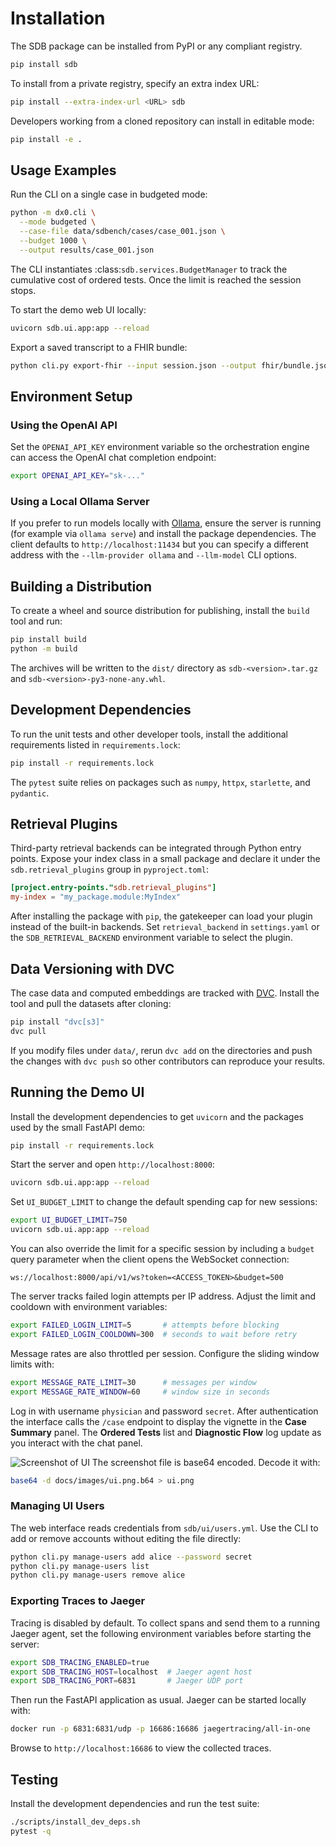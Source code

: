 # Installation

The SDB package can be installed from PyPI or any compliant registry.

```bash
pip install sdb
```

To install from a private registry, specify an extra index URL:

```bash
pip install --extra-index-url <URL> sdb
```

Developers working from a cloned repository can install in editable mode:

```bash
pip install -e .
```

## Usage Examples

Run the CLI on a single case in budgeted mode:

```bash
python -m dx0.cli \
  --mode budgeted \
  --case-file data/sdbench/cases/case_001.json \
  --budget 1000 \
  --output results/case_001.json
```

The CLI instantiates :class:`sdb.services.BudgetManager` to track the cumulative
cost of ordered tests. Once the limit is reached the session stops.

To start the demo web UI locally:

```bash
uvicorn sdb.ui.app:app --reload
```

Export a saved transcript to a FHIR bundle:

```bash
python cli.py export-fhir --input session.json --output fhir/bundle.json
```

## Environment Setup

### Using the OpenAI API

Set the `OPENAI_API_KEY` environment variable so the orchestration engine can
access the OpenAI chat completion endpoint:

```bash
export OPENAI_API_KEY="sk-..."
```

### Using a Local Ollama Server

If you prefer to run models locally with
[Ollama](https://github.com/jmorganca/ollama), ensure the server is running
(for example via `ollama serve`) and install the package dependencies. The
client defaults to `http://localhost:11434` but you can specify a different
address with the `--llm-provider ollama` and `--llm-model` CLI options.

## Building a Distribution

To create a wheel and source distribution for publishing, install the
`build` tool and run:

```bash
pip install build
python -m build
```

The archives will be written to the `dist/` directory as
`sdb-<version>.tar.gz` and `sdb-<version>-py3-none-any.whl`.

## Development Dependencies

To run the unit tests and other developer tools, install the additional
requirements listed in `requirements.lock`:

```bash
pip install -r requirements.lock
```

The `pytest` suite relies on packages such as `numpy`, `httpx`,
`starlette`, and `pydantic`.

## Retrieval Plugins

Third-party retrieval backends can be integrated through Python entry points.
Expose your index class in a small package and declare it under the
`sdb.retrieval_plugins` group in `pyproject.toml`:

```toml
[project.entry-points."sdb.retrieval_plugins"]
my-index = "my_package.module:MyIndex"
```

After installing the package with `pip`, the gatekeeper can load your plugin
instead of the built-in backends. Set `retrieval_backend` in `settings.yaml`
or the `SDB_RETRIEVAL_BACKEND` environment variable to select the plugin.

## Data Versioning with DVC

The case data and computed embeddings are tracked with [DVC](https://dvc.org/).
Install the tool and pull the datasets after cloning:

```bash
pip install "dvc[s3]"
dvc pull
```

If you modify files under `data/`, rerun `dvc add` on the directories and push the
changes with `dvc push` so other contributors can reproduce your results.

## Running the Demo UI

Install the development dependencies to get `uvicorn` and the packages used by
the small FastAPI demo:

```bash
pip install -r requirements.lock
```

Start the server and open `http://localhost:8000`:

```bash
uvicorn sdb.ui.app:app --reload
```

Set `UI_BUDGET_LIMIT` to change the default spending cap for new sessions:

```bash
export UI_BUDGET_LIMIT=750
uvicorn sdb.ui.app:app --reload
```

You can also override the limit for a specific session by including a
`budget` query parameter when the client opens the WebSocket connection:

```
ws://localhost:8000/api/v1/ws?token=<ACCESS_TOKEN>&budget=500
```

The server tracks failed login attempts per IP address. Adjust the limit and
cooldown with environment variables:

```bash
export FAILED_LOGIN_LIMIT=5       # attempts before blocking
export FAILED_LOGIN_COOLDOWN=300  # seconds to wait before retry
```

Message rates are also throttled per session. Configure the sliding window
limits with:

```bash
export MESSAGE_RATE_LIMIT=30      # messages per window
export MESSAGE_RATE_WINDOW=60     # window size in seconds
```

Log in with username `physician` and password `secret`. After authentication the
interface calls the `/case` endpoint to display the vignette in the **Case
Summary** panel. The **Ordered Tests** list and **Diagnostic Flow** log update as
you interact with the chat panel.

![Screenshot of UI](images/ui.png.b64)
The screenshot file is base64 encoded. Decode it with:

```bash
base64 -d docs/images/ui.png.b64 > ui.png
```

### Managing UI Users

The web interface reads credentials from `sdb/ui/users.yml`. Use the CLI to add
or remove accounts without editing the file directly:

```bash
python cli.py manage-users add alice --password secret
python cli.py manage-users list
python cli.py manage-users remove alice
```

### Exporting Traces to Jaeger

Tracing is disabled by default. To collect spans and send them to a running
Jaeger agent, set the following environment variables before starting the
server:

```bash
export SDB_TRACING_ENABLED=true
export SDB_TRACING_HOST=localhost  # Jaeger agent host
export SDB_TRACING_PORT=6831       # Jaeger UDP port
```

Then run the FastAPI application as usual. Jaeger can be started locally with:

```bash
docker run -p 6831:6831/udp -p 16686:16686 jaegertracing/all-in-one
```

Browse to `http://localhost:16686` to view the collected traces.

## Testing

Install the development dependencies and run the test suite:

```bash
./scripts/install_dev_deps.sh
pytest -q
```

